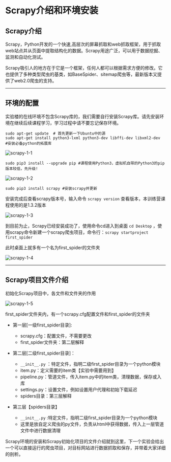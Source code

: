 # Scrapy介绍和环境安装

## Scrapy介绍

Scrapy，Python开发的一个快速,高层次的屏幕抓取和web抓取框架，用于抓取web站点并从页面中提取结构化的数据。Scrapy用途广泛，可以用于数据挖掘、监测和自动化测试。

Scrapy吸引人的地方在于它是一个框架，任何人都可以根据需求方便的修改。它也提供了多种类型爬虫的基类，如BaseSpider、sitemap爬虫等，最新版本又提供了web2.0爬虫的支持。

---

## 环境的配置

实验楼的在线环境不包含Scrapy库的，我们需要自行安装Scrapy库。请先安装环境在继续后续课程学习，学习过程中请不要忘记保存环境。

```
sudo apt-get update  # 首先更新一下Ubuntu中的源
sudo apt-get install python3-lxml python3-dev libffi-dev libxml2-dev  #安装必备python的拓展库
```

![scrapy-1-1](http://ov2hhj4hl.bkt.clouddn.com/scrapy-1-1.png)

```
sudo pip3 install --upgrade pip #课程使用Python3，虚拟机自带的Python3的pip版本较低，先升级!
```

![scrapy-1-2](http://ov2hhj4hl.bkt.clouddn.com/scrapy-1-2.png)

```
sudo pip3 install scrapy #安装scrapy并更新
```

安装完成后查看scrapy版本号，输入命令 `scrapy version` 查看版本，本训练营课程使用的是1.3.2版本

![scrapy-1-3](http://ov2hhj4hl.bkt.clouddn.com/scrapy-1-3.png)

到目前为止，Scrapy已经安装成功了，使用命令cd进入到桌面 `cd Desktop` ，使用scrapy命令新建一个scrapy爬虫项目，命令行：`scrapy startproject first_spider`


此时桌面上就多有一个名为first_spider的文件夹

![scrapy-1-4](http://ov2hhj4hl.bkt.clouddn.com/scrapy-1-4.png)

---

## Scrapy项目文件介绍

初始化Scrapy项目中，各文件和文件夹的作用

![scrapy-1-5](http://ov2hhj4hl.bkt.clouddn.com/scrapy-1-5.png)


first_spider文件夹内，有一个scrapy.cfg配置文件和first_spider的文件夹

- 第一层[一级first_spider目录]:

    - scrapy.cfg：配置文件，不需要更改
    - first_spider文件夹：第二层解释

- 第二层[二级first_spider目录]：
    - `__init__.py` ：特定文件，指明二级first_spider目录为一个python模块
    - item.py：定义需要的item类【实验中需要用到】
    - pipeline.py：管道文件，传入item.py中的item类，清理数据，保存或入库
    - settings.py：设置文件，例如设置用户代理和初始下载延迟
    - spiders目录：第三层解释

- 第三层【spiders目录】
    - `__init__.py` :特定文件，指明二级first_spider目录为一个python模块
    - 这里是放自定义爬虫的py文件，负责从html中获得数据，传入上一层管道文件中进行数据清理

Scrapy环境的安装和Scrapy初始化项目的文件介绍就到这里，下一个实验会给出一个可以直接运行的爬虫项目，对目标网站进行数据抓取和保存，并带着大家详细的剖析。